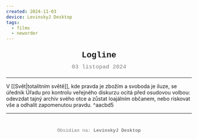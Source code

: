 ```yaml
---
created: 2024-11-03
device: LevinskyJ Desktop
tags:
  - films
  - neworder
---
```

<div style="text-align: center; font-size: 1.6em; font-weight: bold; padding: 10px 0; font-family: Courier New">
  Logline
</div>

<div style="text-align: center; color: gray; font-size: 1.1em; margin-bottom: 20px; font-family: Courier New">  03 listopad 2024
</div>

---

V [[Svět|totalitním světě]], kde pravda je zbožím a svoboda je iluze, se úředník Úřadu pro kontrolu veřejného diskurzu ocitá před osudovou volbou: odevzdat tajný archiv svého otce a zůstat loajálním občanem, nebo riskovat vše a odhalit zapomenutou pravdu. ^aacbd5

---

<div style="text-align: center; color: gray; font-size: 0.9em; margin-top: 40px; font-family: Courier New">
  Obsidian na: <strong>LevinskyJ Desktop</strong>
</div>
